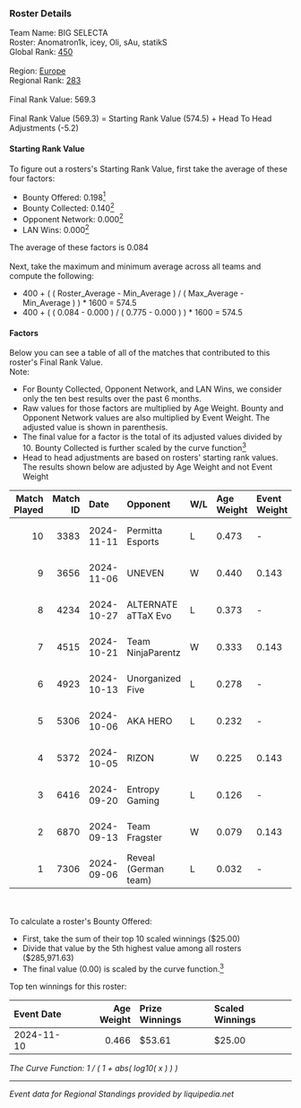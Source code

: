 ### Roster Details<br />
Team Name: BIG SELECTA<br />
Roster: Anomatron1k, icey, Oli, sAu, statikS<br />
Global Rank: [450](../../standings_global_2025_02_28.md)<br />
<br />
Region: [Europe]( ../../standings_europe_2025_02_28.md)<br />
Regional Rank: [283]( ../../standings_europe_2025_02_28.md)<br />
<br />
Final Rank Value:  569.3<br />
<br />
Final Rank Value (569.3) = Starting Rank Value (574.5) + Head To Head Adjustments (-5.2)<br />

#### Starting Rank Value<br />
To figure out a rosters's Starting Rank Value, first take the average of these four factors:<br />
- Bounty Offered: 0.198[<sup>1</sup>](#table2)
- Bounty Collected: 0.140[<sup>2</sup>](#table1)
- Opponent Network: 0.000[<sup>2</sup>](#table1)
- LAN Wins: 0.000[<sup>2</sup>](#table1)

The average of these factors is 0.084<br />
<br />
Next, take the maximum and minimum average across all teams and compute the following:<br />
- 400 + ( ( Roster_Average - Min_Average ) / ( Max_Average - Min_Average ) ) * 1600 = 574.5
- 400 + ( ( 0.084 - 0.000 ) / ( 0.775 - 0.000 ) ) * 1600 = 574.5


#### Factors<br />
Below you can see a table of all of the matches that contributed to this roster's Final Rank Value.<br />
Note:<br />

- For Bounty Collected, Opponent Network, and LAN Wins, we consider only the ten best results over the past 6 months.
- Raw values for those factors are multiplied by Age Weight. Bounty and Opponent Network values are also multiplied by Event Weight. The adjusted value is shown in parenthesis.
- The final value for a factor is the total of its adjusted values divided by 10. Bounty Collected is further scaled by the curve function[<sup>3</sup>](#curveFunction)
- Head to head adjustments are based on rosters' starting rank values. The results shown below are adjusted by Age Weight and not Event Weight
<span id="table1"></span><br />


| Match Played | Match ID | Date       | Opponent             | W/L | Age Weight | Event Weight | Bounty Collected | Opponent Network | LAN Wins  | H2H Adj. | Roster                                  |
| -: | -: | :- | :- | :- | :- | :- | :- | :- | :- | -: | :- |
|           10 |     3383 | 2024-11-11 | Permitta Esports     | L   | 0.473      | -            | -                | -                | -         |    -3.45 | Anomatron1k, icey, Oli, sAu, statikS    |
|            9 |     3656 | 2024-11-06 | UNEVEN               | W   | 0.440      | 0.143        | 0.000 (0.000)    | 0.010 (0.001)    | 0 (0.000) |     4.83 | Anomatron1k, icey, nezoku, oli, statikS |
|            8 |     4234 | 2024-10-27 | ALTERNATE aTTaX Evo  | L   | 0.373      | -            | -                | -                | -         |    -5.00 | Anomatron1k, icey, nezoku, oli, statikS |
|            7 |     4515 | 2024-10-21 | Team NinjaParentz    | W   | 0.333      | 0.143        | 0.000 (0.000)    | 0.040 (0.002)    | 0 (0.000) |     5.17 | Anomatron1k, icey, nezoku, oli, statikS |
|            6 |     4923 | 2024-10-13 | Unorganized Five     | L   | 0.278      | -            | -                | -                | -         |    -4.32 | Anomatron1k, icey, nezoku, oli, statikS |
|            5 |     5306 | 2024-10-06 | AKA HERO             | L   | 0.232      | -            | -                | -                | -         |    -3.38 | icey, levente, nezoku, oli, statikS     |
|            4 |     5372 | 2024-10-05 | RIZON                | W   | 0.225      | 0.143        | 0.000 (0.000)    | 0.000 (0.000)    | 0 (0.000) |     1.92 | Anomatron1k, icey, nezoku, oli, statikS |
|            3 |     6416 | 2024-09-20 | Entropy Gaming       | L   | 0.126      | -            | -                | -                | -         |    -1.95 | icey, nezoku, oli, sAu, statikS         |
|            2 |     6870 | 2024-09-13 | Team Fragster        | W   | 0.079      | 0.143        | 0.000 (0.000)    | 0.109 (0.001)    | 0 (0.000) |     1.35 | Anomatron1k, icey, nezoku, oli, statikS |
|            1 |     7306 | 2024-09-06 | Reveal (German team) | L   | 0.032      | -            | -                | -                | -         |    -0.41 | Anomatron1k, icey, nezoku, oli, statikS |

<br />
<span id="table2"></span><br />
To calculate a roster's Bounty Offered:<br />

- First, take the sum of their top 10 scaled winnings ($25.00)
- Divide that value by the 5th highest value among all rosters ($285,971.63)
- The final value (0.00) is scaled by the curve function.[<sup>3</sup>](#curveFunction)

Top ten winnings for this roster:<br />

| Event Date | Age Weight | Prize Winnings | Scaled Winnings |
| :- | -: | :- | :- |
| 2024-11-10 |      0.466 | $53.61         | $25.00          |


<span id="curveFunction"></span>_The Curve Function: 1 / ( 1 + abs( log10( x ) ) )_<br />

---
_Event data for Regional Standings provided by liquipedia.net_<br />
